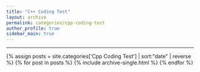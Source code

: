 ```yaml
---
title: "C++ Coding Test"
layout: archive
permalink: categories/cpp-coding-test
author_profile: true
sidebar_main: true
---
```


<!-- 공백이 포함되어 있는 카테고리 이름의 경우 site.categories.['a b c'] 이런식으로! -->

***

{% assign posts = site.categories['Cpp Coding Test'] | sort:"date" | reverse %}
{% for post in posts %}
  {% include archive-single.html %}
{% endfor %}

